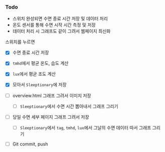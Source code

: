 ### Todo

- 스위치 완성되면 수면 종료 시간 저장 및 데이터 처리
- 온도 센서를 통해 수면 시작 시간 측정 및 저장
- 데이터 처리 시 그래프도 같이 그려서 웹페이지 최신화



스위치를 누르면

- [x] 수면 종료 시간 저장
- [x] `tmhd`에서 평균 온도, 습도 계산
- [x] `lux`에서 평균 조도 계산
- [x] 모아서 `Sleeptionary`에 저장
- [ ] overview.html 그래프 그려서 이미지 저장
  - [ ] `Sleeptionary`에서 수면 시간 뽑아내서 그래프 그리기
- [ ] 당일 수면 세부 페이지 그래프 그려서 저장
  - [ ] `Sleeptionary`에서 `tag`, `tmhd`, `lux`에서 그날의 수면 데이터 따서 그래프 그리기
- [ ] Git commit, push



